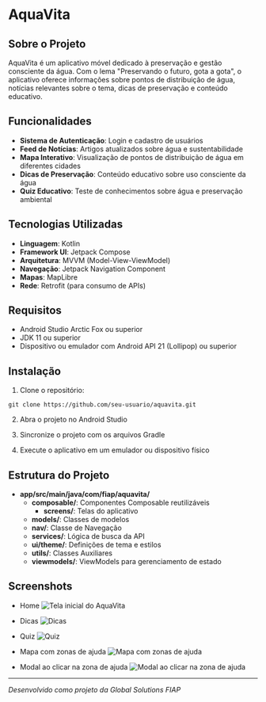 # AquaVita

## Sobre o Projeto

AquaVita é um aplicativo móvel dedicado à preservação e gestão consciente da água. Com o lema "Preservando o futuro, gota a gota", o aplicativo oferece informações sobre pontos de distribuição de água, notícias relevantes sobre o tema, dicas de preservação e conteúdo educativo.

## Funcionalidades

- **Sistema de Autenticação**: Login e cadastro de usuários
- **Feed de Notícias**: Artigos atualizados sobre água e sustentabilidade
- **Mapa Interativo**: Visualização de pontos de distribuição de água em diferentes cidades
- **Dicas de Preservação**: Conteúdo educativo sobre uso consciente da água
- **Quiz Educativo**: Teste de conhecimentos sobre água e preservação ambiental

## Tecnologias Utilizadas

- **Linguagem**: Kotlin
- **Framework UI**: Jetpack Compose
- **Arquitetura**: MVVM (Model-View-ViewModel)
- **Navegação**: Jetpack Navigation Component
- **Mapas**: MapLibre
- **Rede**: Retrofit (para consumo de APIs)

## Requisitos

- Android Studio Arctic Fox ou superior
- JDK 11 ou superior
- Dispositivo ou emulador com Android API 21 (Lollipop) ou superior

## Instalação

1. Clone o repositório:

`git clone https://github.com/seu-usuario/aquavita.git`

2. Abra o projeto no Android Studio

3. Sincronize o projeto com os arquivos Gradle

4. Execute o aplicativo em um emulador ou dispositivo físico

## Estrutura do Projeto

- **app/src/main/java/com/fiap/aquavita/**
    - **composable/**: Componentes Composable reutilizáveis
        - **screens/**: Telas do aplicativo
    - **models/**: Classes de modelos
    - **nav/**: Classe de Navegação
    - **services/**: Lógica de busca da API
    - **ui/theme/**: Definições de tema e estilos
    - **utils/**: Classes Auxiliares
    - **viewmodels/**: ViewModels para gerenciamento de estado

## Screenshots

- Home
  ![Tela inicial do AquaVita](https://prnt.sc/gwvOYpnydU70)

- Dicas
  ![Dicas](https://prnt.sc/ncDHODgV8sN6)

- Quiz
  ![Quiz](https://prnt.sc/8ZwcSDRjbbOc)

- Mapa com zonas de ajuda
  ![Mapa com zonas de ajuda](https://prnt.sc/P0Gib98f7n0Z)

- Modal ao clicar na zona de ajuda
  ![Modal ao clicar na zona de ajuda](https://prnt.sc/prbWU9qMIJ01)

---

*Desenvolvido como projeto da Global Solutions FIAP*